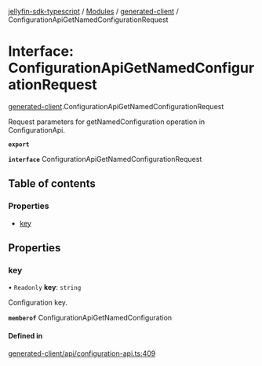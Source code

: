 [jellyfin-sdk-typescript](../README.md) / [Modules](../modules.md) / [generated-client](../modules/generated_client.md) / ConfigurationApiGetNamedConfigurationRequest

# Interface: ConfigurationApiGetNamedConfigurationRequest

[generated-client](../modules/generated_client.md).ConfigurationApiGetNamedConfigurationRequest

Request parameters for getNamedConfiguration operation in ConfigurationApi.

**`export`**

**`interface`** ConfigurationApiGetNamedConfigurationRequest

## Table of contents

### Properties

- [key](generated_client.ConfigurationApiGetNamedConfigurationRequest.md#key)

## Properties

### key

• `Readonly` **key**: `string`

Configuration key.

**`memberof`** ConfigurationApiGetNamedConfiguration

#### Defined in

[generated-client/api/configuration-api.ts:409](https://github.com/thornbill/jellyfin-sdk-typescript/blob/0f61f16/src/generated-client/api/configuration-api.ts#L409)
